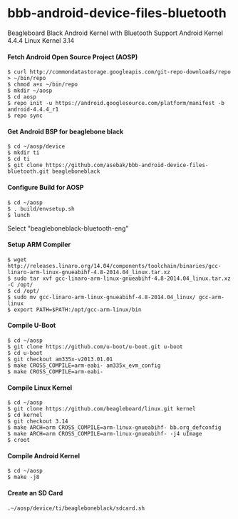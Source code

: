 # bbb-android-device-files-bluetooth

Beagleboard Black Android Kernel with Bluetooth Support
Android Kernel 4.4.4 
Linux Kernel 3.14

#### Fetch Android Open Source Project (AOSP)
```
$ curl http://commondatastorage.googleapis.com/git-repo-downloads/repo > ~/bin/repo 
$ chmod a+x ~/bin/repo
$ mkdir ~/aosp
$ cd aosp
$ repo init -u https://android.googlesource.com/platform/manifest -b android-4.4.4_r1
$ repo sync
```

#### Get Android BSP for beaglebone black
```
$ cd ~/aosp/device
$ mkdir ti
$ cd ti
$ git clone https://github.com/asebak/bbb-android-device-files-bluetooth.git beagleboneblack
```

#### Configure Build for AOSP
```
$ cd ~/aosp
$ . build/envsetup.sh
$ lunch
```

Select "beagleboneblack-bluetooth-eng"

#### Setup ARM Compiler
```
$ wget http://releases.linaro.org/14.04/components/toolchain/binaries/gcc-linaro-arm-linux-gnueabihf-4.8-2014.04_linux.tar.xz
$ sudo tar xvf gcc-linaro-arm-linux-gnueabihf-4.8-2014.04_linux.tar.xz -C /opt/
$ cd /opt/
$ sudo mv gcc-linaro-arm-linux-gnueabihf-4.8-2014.04_linux/ gcc-arm-linux
$ export PATH=$PATH:/opt/gcc-arm-linux/bin
```
#### Compile U-Boot
```
$ cd ~/aosp
$ git clone https://github.com/u-boot/u-boot.git u-boot
$ cd u-boot
$ git checkout am335x-v2013.01.01
$ make CROSS_COMPILE=arm-eabi- am335x_evm_config
$ make CROSS_COMPILE=arm-eabi- 
```
#### Compile Linux Kernel
```
$ cd ~/aosp
$ git clone https://github.com/beagleboard/linux.git kernel
$ cd kernel
$ git checkout 3.14
$ make ARCH=arm CROSS_COMPILE=arm-linux-gnueabihf- bb.org_defconfig
$ make ARCH=arm CROSS_COMPILE=arm-linux-gnueabihf- -j4 uImage
$ croot
```
#### Compile Android Kernel
```
$ cd ~/aosp
$ make -j8
```

#### Create an SD Card
```
.~/aosp/device/ti/beagleboneblack/sdcard.sh
```
